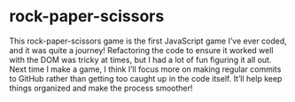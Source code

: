 # rock-paper-scissors

This rock-paper-scissors game is the first JavaScript game I’ve ever coded, and it was quite a journey! Refactoring the code to ensure it worked well with the DOM was tricky at times, but I had a lot of fun figuring it all out. Next time I make a game, I think I’ll focus more on making regular commits to GitHub rather than getting too caught up in the code itself. It’ll help keep things organized and make the process smoother! 
